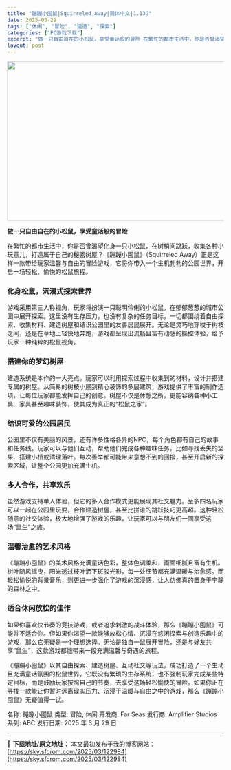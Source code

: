 ```yaml
---
title: "蹦蹦小囤鼠|Squirreled Away|简体中文|1.13G"
date: 2025-03-29
tags: ["休闲", "冒险", "建造", "探索"]
categories: ["PC游戏下载"]
excerpt: "做一只自由自在的小松鼠，享受童话般的冒险 在繁忙的都市生活中，你是否曾渴望化身一只小松鼠，在树梢间跳跃，收集各种小玩意儿，打造属于自己的秘密树屋？《蹦蹦小囤鼠》（Squirreled Away）正是这样一款带给玩家温馨与自由的冒险游戏，它将你带入一个生机勃勃的公园世界，开启一场轻松、愉悦的松鼠旅程。&hellip;"
layout: post
---
```


<img class="aligncenter size-full wp-image-122985" src="https://sky.sfcrom.com/wp-content/uploads/2025/03/2025032908373358.webp" alt="" width="660" height="370" />

<strong>做一只自由自在的小松鼠，享受童话般的冒险</strong>

在繁忙的都市生活中，你是否曾渴望化身一只小松鼠，在树梢间跳跃，收集各种小玩意儿，打造属于自己的秘密树屋？《蹦蹦小囤鼠》（Squirreled Away）正是这样一款带给玩家温馨与自由的冒险游戏，它将你带入一个生机勃勃的公园世界，开启一场轻松、愉悦的松鼠旅程。
<h3><strong>化身松鼠，沉浸式探索世界</strong></h3>
游戏采用第三人称视角，玩家将扮演一只聪明伶俐的小松鼠，在郁郁葱葱的城市公园中展开探索。这里没有生存压力，也没有复杂的任务目标，一切都围绕着自由探索、收集材料、建造树屋和结识公园里的友善居民展开。无论是灵巧地穿梭于树枝之间，还是在草地上轻快地奔跑，游戏都呈现出流畅且富有动感的操控体验，给予玩家一种纯粹的松鼠视角。
<h3><strong>搭建你的梦幻树屋</strong></h3>
建造系统是本作的一大亮点。玩家可以利用探索过程中收集到的材料，设计并搭建专属的树屋。从简易的树枝小屋到精心装饰的多层建筑，游戏提供了丰富的制作选项，让每位玩家都能发挥自己的创意。树屋不仅是休憩之所，更能容纳各种小工具、家具甚至趣味装饰，使其成为真正的“松鼠之家”。
<h3><strong>结识可爱的公园居民</strong></h3>
公园里不仅有美丽的风景，还有许多性格各异的NPC，每个角色都有自己的故事和任务线。玩家可以与他们互动，帮助他们完成各种趣味任务，比如寻找丢失的坚果、搭建小桥或清理落叶。每次善举都可能带来意想不到的回报，甚至开启新的探索区域，让整个公园更加充满生机。
<h3><strong>多人合作，共享欢乐</strong></h3>
虽然游戏支持单人体验，但它的多人合作模式更能展现其社交魅力。至多四名玩家可以一起在公园里玩耍，合作建造树屋，甚至比拼谁的跳跃技巧更高超。这种轻松随意的社交体验，极大地增强了游戏的乐趣，让玩家可以与朋友们一同享受这场“鼠生”之旅。
<h3><strong>温馨治愈的艺术风格</strong></h3>
《蹦蹦小囤鼠》的美术风格充满童话色彩，整体色调柔和，画面细腻且富有生机。树叶随风摇曳，阳光透过枝叶洒下斑驳光影，每一处细节都充满温暖与治愈感。而轻松愉悦的背景音乐，则更进一步强化了游戏的沉浸感，让人仿佛真的置身于宁静的森林之中。
<h3><strong>适合休闲放松的佳作</strong></h3>
如果你喜欢快节奏的竞技游戏，或者追求刺激的战斗体验，那么《蹦蹦小囤鼠》可能并不适合你。但如果你渴望一款能够放松心情、沉浸在悠闲探索与创造乐趣中的游戏，那么它无疑是一个理想选择。无论是独自一鼠展开冒险，还是与好友共享“鼠生”，这款游戏都能带来一段充满温馨与奇遇的旅程。

《蹦蹦小囤鼠》以其自由探索、建造树屋、互动社交等玩法，成功打造了一个生动且充满童话氛围的松鼠世界。它既没有繁琐的生存系统，也不强制玩家完成某些特定目标，而是鼓励玩家按照自己的节奏，去享受这场轻松愉快的冒险。如果你正在寻找一款能让你暂时远离现实压力、沉浸于温暖与自由之中的游戏，那么《蹦蹦小囤鼠》无疑值得一试。

名称: 蹦蹦小囤鼠
类型: 冒险, 休闲
开发商: Far Seas
发行商: Amplifier Studios
系列: ABC
发行日期: 2025 年 3 月 29 日

---
📖 **下载地址/原文地址：** 本文最初发布于我的博客网站：[https://sky.sfcrom.com/2025/03/122984](https://sky.sfcrom.com/2025/03/122984)
